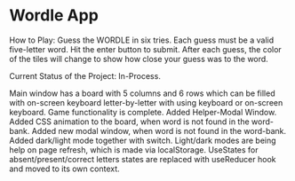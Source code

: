 # Wordle App

How to Play:
Guess the WORDLE in six tries. Each guess must be a valid five-letter word. Hit the enter button to submit. After each guess, the color of the tiles will change to show how close your guess was to the word.

Current Status of the Project: In-Process.

Main window has a board with 5 columns and 6 rows which can be filled with on-screen keyboard letter-by-letter with using keyboard or on-screen keyboard. Game functionality is complete. Added Helper-Modal Window. Added CSS animation to the board, when word is not found in the word-bank. Added new modal window, when word is not found in the word-bank. Added dark/light mode together with switch. Light/dark modes are being help on page refresh, which is made via localStorage. UseStates for absent/present/correct letters states are replaced with useReducer hook and moved to its own context.
